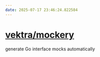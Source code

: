 ```yaml
---
date: 2025-07-17 23:46:24.822584
---
```


# [vektra/mockery](https://github.com/vektra/mockery)

generate Go interface mocks automatically